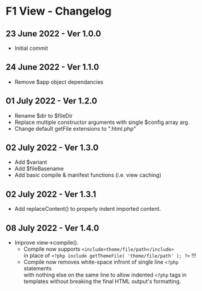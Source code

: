 # F1 View - Changelog

## 23 June 2022 - Ver 1.0.0
  - Initial commit

## 24 June 2022 - Ver 1.1.0
  - Remove $app object dependancies

## 01 July 2022 - Ver 1.2.0
  - Rename $dir to $fileDir
  - Replace multiple constructor arguments with single $config array arg.
  - Change default getFile extensions to ".html.php"

## 02 July 2022 - Ver 1.3.0
  - Add $variant
  - Add $fileBasename
  - Add basic compile & manifest functions (i.e. view caching)

## 02 July 2022 - Ver 1.3.1
  - Add replaceContent() to properly indent imported content.

## 08 July 2022 - Ver 1.4.0
  - Improve view->compile().
    * Compile now supports `<include>theme/file/path</include>`  
        in place of `<?php include getThemeFile( 'theme/file/path' ); ?>` !!!
    * Compile now removes white-space infront of single line `<?php` statements  
      with nothing else on the same line to allow indented `<?php` tags in  
      templates without breaking the final HTML output's formatting.  